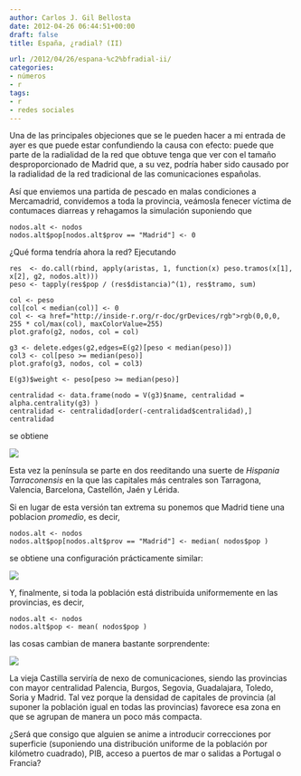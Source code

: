 ```yaml
---
author: Carlos J. Gil Bellosta
date: 2012-04-26 06:44:51+00:00
draft: false
title: España, ¿radial? (II)

url: /2012/04/26/espana-%c2%bfradial-ii/
categories:
- números
- r
tags:
- r
- redes sociales
---
```


Una de las principales objeciones que se le pueden hacer a mi entrada de ayer es que puede estar confundiendo la causa con efecto: puede que parte de la radialidad de la red que obtuve tenga que ver con el tamaño desproporcionado de Madrid que, a su vez, podría haber sido causado por la radialidad de la red tradicional de las comunicaciones españolas.

Así que enviemos una partida de pescado en malas condiciones a Mercamadrid, convidemos a toda la provincia, veámosla fenecer víctima de contumaces diarreas y rehagamos la simulación suponiendo que



    nodos.alt <- nodos
    nodos.alt$pop[nodos.alt$prov == "Madrid"] <- 0



¿Qué forma tendría ahora la red? Ejecutando



    res  <- do.call(rbind, apply(aristas, 1, function(x) peso.tramos(x[1], x[2], g2, nodos.alt)))
    peso <- tapply(res$pop / (res$distancia)^(1), res$tramo, sum)

    col <- peso
    col[col < median(col)] <- 0
    col <- <a href="http://inside-r.org/r-doc/grDevices/rgb">rgb(0,0,0, 255 * col/max(col), maxColorValue=255)
    plot.grafo(g2, nodos, col = col)

    g3 <- delete.edges(g2,edges=E(g2)[peso < median(peso)])
    col3 <- col[peso >= median(peso)]
    plot.grafo(g3, nodos, col = col3)

    E(g3)$weight <- peso[peso >= median(peso)]

    centralidad <- data.frame(nodo = V(g3)$name, centralidad = alpha.centrality(g3) )
    centralidad <- centralidad[order(-centralidad$centralidad),]
    centralidad




se obtiene

[![](/wp-uploads/2012/04/red_madrrid_0.png)
](/wp-uploads/2012/04/red_madrrid_0.png)

Esta vez la península se parte en dos reeditando una suerte de _Hispania Tarraconensis_ en la que las capitales más centrales son Tarragona, Valencia, Barcelona, Castellón, Jaén y Lérida.

Si en lugar de esta versión tan extrema su ponemos que Madrid tiene una poblacion _promedio_, es decir,



    nodos.alt <- nodos
    nodos.alt$pop[nodos.alt$prov == "Madrid"] <- median( nodos$pop )



se obtiene una configuración prácticamente similar:

[![](/wp-uploads/2012/04/red_madrrid_media.png)
](/wp-uploads/2012/04/red_madrrid_media.png)

Y, finalmente, si toda la población está distribuida uniformemente en las provincias, es decir,



    nodos.alt <- nodos
    nodos.alt$pop <- mean( nodos$pop )



las cosas cambian de manera bastante sorprendente:

[![](/wp-uploads/2012/04/red_provincias_iguales.png)
](/wp-uploads/2012/04/red_provincias_iguales.png)

La vieja Castilla serviría de nexo de comunicaciones, siendo las provincias con  mayor centralidad Palencia, Burgos, Segovia, Guadalajara, Toledo, Soria y Madrid. Tal vez porque la densidad de capitales de provincia (al suponer la población igual en todas las provincias) favorece esa zona en que se agrupan de manera un poco más compacta.

¿Será que consigo que alguien se anime a introducir correcciones por superficie (suponiendo una distribución uniforme de la población por kilómetro cuadrado), PIB, acceso a puertos de mar o salidas a Portugal o Francia?
